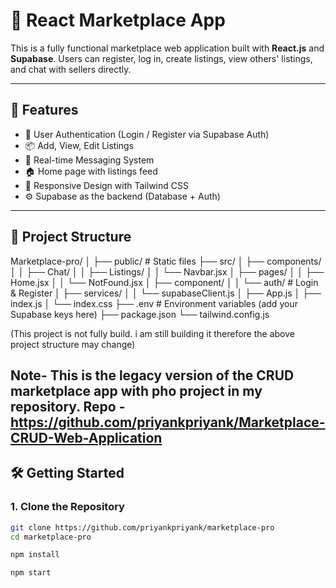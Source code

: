# 🛒 React Marketplace App

This is a fully functional marketplace web application built with **React.js** and **Supabase**. Users can register, log in, create listings, view others' listings, and chat with sellers directly.

---

## 🚀 Features

- 🔐 User Authentication (Login / Register via Supabase Auth)
- 📦 Add, View, Edit Listings
- 💬 Real-time Messaging System
- 🏠 Home page with listings feed
- 📱 Responsive Design with Tailwind CSS
- ⚙️ Supabase as the backend (Database + Auth)

---

## 📁 Project Structure

Marketplace-pro/
│
├── public/ # Static files
├── src/
│ ├── components/
│ │ ├── Chat/
│ │ ├── Listings/
│ │ └── Navbar.jsx
│ ├── pages/
│ │ ├── Home.jsx
│ │ └── NotFound.jsx
│ ├── component/
│ │ └── auth/ # Login & Register
│ ├── services/
│ │ └── supabaseClient.js
│ ├── App.js
│ ├── index.js
│ └── index.css
├── .env # Environment variables (add your Supabase keys here)
├── package.json
└── tailwind.config.js

(This project is not fully build. i am still building it therefore the above project structure may change) 

Note- This is the legacy version of the CRUD marketplace app with pho project in my repository.
Repo - https://github.com/priyankpriyank/Marketplace-CRUD-Web-Application
---

## 🛠️ Getting Started

### 1. Clone the Repository

```bash
git clone https://github.com/priyankpriyank/marketplace-pro
cd marketplace-pro

npm install

npm start
